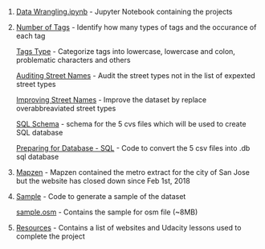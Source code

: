 1. [Data Wrangling.ipynb](https://github.com/kaishengteh/Data-Analyst-Nanodegree/blob/master/4-Data-Wrangling/Data_Wrangling.ipynb) - Jupyter Notebook containing the projects

2. [Number of Tags](https://github.com/kaishengteh/Data-Analyst-Nanodegree/blob/master/4-Data-Wrangling/Number_of_Tags.py) - Identify how many types of tags and the occurance of each tag

   [Tags Type](https://github.com/kaishengteh/Data-Analyst-Nanodegree/blob/master/4-Data-Wrangling/Tags_Types.py) - Categorize tags into lowercase, lowercase and colon, problematic characters and others
   
   [Auditing Street Names](https://github.com/kaishengteh/Data-Analyst-Nanodegree/blob/master/4-Data-Wrangling/Auditing_Street_Names.py) - Audit the street types not in the list of expexted street types
   
   [Improving Street Names](https://github.com/kaishengteh/Data-Analyst-Nanodegree/blob/master/4-Data-Wrangling/Improving_Street_Names.py) - Improve the dataset by replace overabbreaviated street types
   
   [SQL Schema](https://github.com/kaishengteh/Data-Analyst-Nanodegree/blob/master/4-Data-Wrangling/Schema.py) - schema for the 5 cvs files which will be used to create SQL database
   
   [Preparing for Database - SQL](https://github.com/kaishengteh/Data-Analyst-Nanodegree/blob/master/4-Data-Wrangling/Preparing_for-Databases_SQL.py) - Code to convert the 5 csv files into .db sql database

3. [Mapzen](https://github.com/kaishengteh/Data-Analyst-Nanodegree/blob/master/4-Data-Wrangling/Mapzen_SanJose.txt) - Mapzen contained the metro extract for the city of San Jose but the website has closed down since Feb 1st, 2018

4. [Sample](https://github.com/kaishengteh/Data-Analyst-Nanodegree/blob/master/4-Data-Wrangling/Sample.py) - Code to generate a sample of the dataset

   [sample.osm](https://github.com/kaishengteh/Data-Analyst-Nanodegree/blob/master/4-Data-Wrangling/sample.osm) - Contains the sample for osm file (~8MB)

5. [Resources](https://github.com/kaishengteh/Data-Analyst-Nanodegree/blob/master/4-Data-Wrangling/Resources.txt) - Contains a list of websites and Udacity lessons used to complete the project
